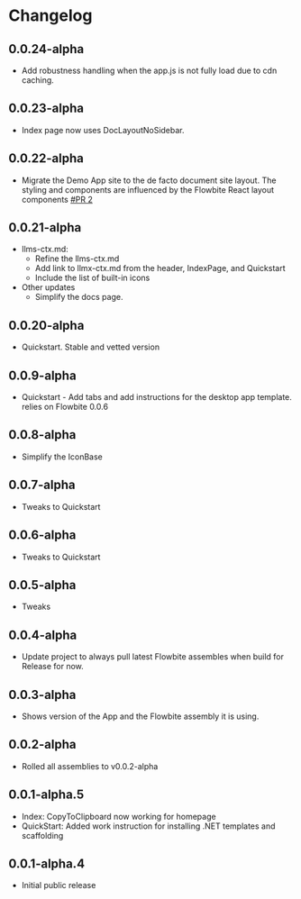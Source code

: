 # Changelog

## 0.0.24-alpha

- Add robustness handling when the app.js is not fully load due to cdn caching.

## 0.0.23-alpha

- Index page now uses DocLayoutNoSidebar.
  
## 0.0.22-alpha

- Migrate the Demo App site to the de facto document site layout. The styling and components are
  influenced by the Flowbite React layout components [#PR 2](https://github.com/peakflames/flowbite-blazor/pull/2)

## 0.0.21-alpha

- llms-ctx.md:
    - Refine the llms-ctx.md
    - Add link to llmx-ctx.md from the header, IndexPage, and Quickstart
    - Include the list of built-in icons
- Other updates
    - Simplify the docs page.

## 0.0.20-alpha

- Quickstart. Stable and vetted version

## 0.0.9-alpha

- Quickstart - Add tabs and add instructions for the desktop app template. relies on Flowbite 0.0.6

## 0.0.8-alpha

- Simplify the IconBase

## 0.0.7-alpha

- Tweaks to Quickstart

## 0.0.6-alpha

- Tweaks to Quickstart

## 0.0.5-alpha

- Tweaks

## 0.0.4-alpha

- Update project to always pull latest Flowbite assembles when build for Release for now.

## 0.0.3-alpha

- Shows version of the App and the Flowbite assembly it is using.

## 0.0.2-alpha

- Rolled all assemblies to v0.0.2-alpha

## 0.0.1-alpha.5

- Index: CopyToClipboard now working for homepage
- QuickStart: Added work instruction for installing .NET templates and scaffolding

## 0.0.1-alpha.4

- Initial public release
